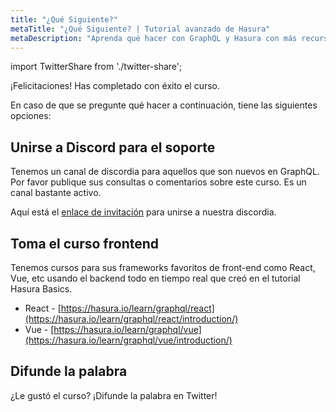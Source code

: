 ```yaml
---
title: "¿Qué Siguiente?"
metaTitle: "¿Qué Siguiente? | Tutorial avanzado de Hasura"
metaDescription: "Aprenda qué hacer con GraphQL y Hasura con más recursos comunitarios. Únete a nuestro canal de discord para recibir soporte."
---
```


import TwitterShare from './twitter-share';

¡Felicitaciones! Has completado con éxito el curso.

En caso de que se pregunte qué hacer a continuación, tiene las siguientes opciones:

## Unirse a Discord para el soporte

Tenemos un canal de discordia para aquellos que son nuevos en GraphQL. Por favor publique sus consultas o comentarios sobre este curso. Es un canal bastante activo.

Aquí está el [enlace de invitación](https://discord.com/invite/hasura) para unirse a nuestra discordia.

## Toma el curso frontend

Tenemos cursos para sus frameworks favoritos de front-end como React, Vue, etc usando el backend todo en tiempo real que creó en el tutorial Hasura Basics.

- React - [https://hasura.io/learn/graphql/react](https://hasura.io/learn/graphql/react/introduction/)
- Vue - [https://hasura.io/learn/graphql/vue](https://hasura.io/learn/graphql/vue/introduction/)

## Difunde la palabra

<TwitterShare />¿Le gustó el curso? ¡Difunde la palabra en Twitter!
